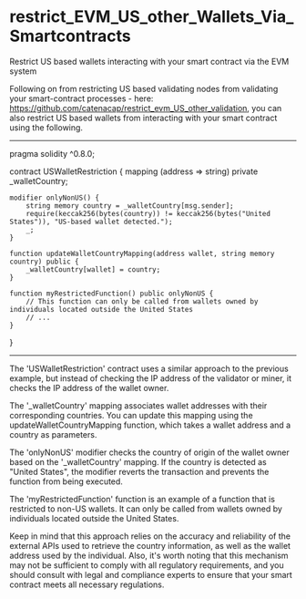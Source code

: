 # restrict_EVM_US_other_Wallets_Via_Smartcontracts
Restrict US based wallets interacting with your smart contract via the EVM system

Following on from restricting US based validating nodes from validating your smart-contract processes - here: https://github.com/catenacap/restrict_evm_US_other_validation, you can also restrict US based wallets from interacting with your smart contract using the following.


----
pragma solidity ^0.8.0;

contract USWalletRestriction {
    mapping (address => string) private _walletCountry;

    modifier onlyNonUS() {
        string memory country = _walletCountry[msg.sender];
        require(keccak256(bytes(country)) != keccak256(bytes("United States")), "US-based wallet detected.");
        _;
    }

    function updateWalletCountryMapping(address wallet, string memory country) public {
        _walletCountry[wallet] = country;
    }

    function myRestrictedFunction() public onlyNonUS {
        // This function can only be called from wallets owned by individuals located outside the United States
        // ...
    }
}

----

The 'USWalletRestriction' contract uses a similar approach to the previous example, but instead of checking the IP address of the validator or miner, it checks the IP address of the wallet owner.

The '_walletCountry' mapping associates wallet addresses with their corresponding countries. You can update this mapping using the updateWalletCountryMapping function, which takes a wallet address and a country as parameters.

The 'onlyNonUS' modifier checks the country of origin of the wallet owner based on the '_walletCountry' mapping. If the country is detected as "United States", the modifier reverts the transaction and prevents the function from being executed.

The 'myRestrictedFunction' function is an example of a function that is restricted to non-US wallets. It can only be called from wallets owned by individuals located outside the United States.

Keep in mind that this approach relies on the accuracy and reliability of the external APIs used to retrieve the country information, as well as the wallet address used by the individual. Also, it's worth noting that this mechanism may not be sufficient to comply with all regulatory requirements, and you should consult with legal and compliance experts to ensure that your smart contract meets all necessary regulations.





